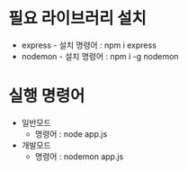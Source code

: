 # 필요 라이브러리 설치

- express - 설치 명령어 : npm i express
- nodemon - 설치 명령어 : npm i -g nodemon

# 실행 명령어

- 일반모드
  - 명령어 : node app.js
- 개발모드
  - 명령어 : nodemon app.js
